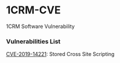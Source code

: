 # 1CRM-CVE
1CRM Software Vulnerability

### Vulnerabilities List
[CVE-2019-14221](https://github.com/cccaaasser/1CRM-CVE/blob/master/CVE-2019-14221.md): Stored Cross Site Scripting
